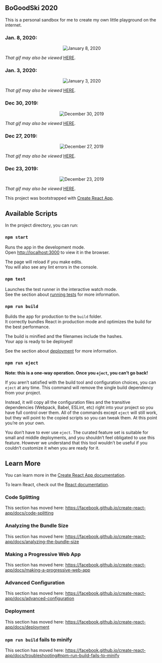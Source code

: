 ## BoGoodSki 2020

This is a personal sandbox for me to create my own little playground on the internet. 



### Jan. 8, 2020: 

<p align="center">
	<img src="http://g.recordit.co/EbvXJYoiKX.gif" alt="January 8, 2020">
</p>

<p>
	<i>That gif may also be viewed </i> <a href="http://g.recordit.co/EbvXJYoiKX.gif" target="_blank" rel="noreferrer noopener">HERE</a>.
</p>


### Jan. 3, 2020: 

<p align="center">
	<img src="https://i.imgur.com/IiCmxaE.gif" alt="January 3, 2020">
</p>

<p>
	<i>That gif may also be viewed </i> <a href="https://i.imgur.com/IiCmxaE.gif" target="_blank" rel="noreferrer noopener">HERE</a>.
</p>


### Dec 30, 2019: 

<p align="center">
	<img src="http://g.recordit.co/i8hGDp9KQ4.gif" alt="December 30, 2019">
</p>

<p>
	<i>That gif may also be viewed </i> <a href="http://g.recordit.co/i8hGDp9KQ4.gif" target="_blank" rel="noreferrer noopener">HERE</a>.
</p>



### Dec 27, 2019: 

<p align="center">
	<img src="http://g.recordit.co/IEu7twiFhu.gif" alt="December 27, 2019">
</p>

<p>
	<i>That gif may also be viewed </i> <a href="http://g.recordit.co/IEu7twiFhu.gif" target="_blank" rel="noreferrer noopener">HERE</a>.
</p>



### Dec 23, 2019:

<p align="center">
	<img src="http://g.recordit.co/JyjduzeJDt.gif" alt="December 23, 2019">
</p>

<p>
	<i>That gif may also be viewed </i> <a href="http://g.recordit.co/JyjduzeJDt.gif" target="_blank" rel="noreferrer noopener">HERE</a>.
</p>





This project was bootstrapped with [Create React App](https://github.com/facebook/create-react-app).

## Available Scripts

In the project directory, you can run:

### `npm start`

Runs the app in the development mode.<br />
Open [http://localhost:3000](http://localhost:3000) to view it in the browser.

The page will reload if you make edits.<br />
You will also see any lint errors in the console.

### `npm test`

Launches the test runner in the interactive watch mode.<br />
See the section about [running tests](https://facebook.github.io/create-react-app/docs/running-tests) for more information.

### `npm run build`

Builds the app for production to the `build` folder.<br />
It correctly bundles React in production mode and optimizes the build for the best performance.

The build is minified and the filenames include the hashes.<br />
Your app is ready to be deployed!

See the section about [deployment](https://facebook.github.io/create-react-app/docs/deployment) for more information.

### `npm run eject`

**Note: this is a one-way operation. Once you `eject`, you can’t go back!**

If you aren’t satisfied with the build tool and configuration choices, you can `eject` at any time. This command will remove the single build dependency from your project.

Instead, it will copy all the configuration files and the transitive dependencies (Webpack, Babel, ESLint, etc) right into your project so you have full control over them. All of the commands except `eject` will still work, but they will point to the copied scripts so you can tweak them. At this point you’re on your own.

You don’t have to ever use `eject`. The curated feature set is suitable for small and middle deployments, and you shouldn’t feel obligated to use this feature. However we understand that this tool wouldn’t be useful if you couldn’t customize it when you are ready for it.

## Learn More

You can learn more in the [Create React App documentation](https://facebook.github.io/create-react-app/docs/getting-started).

To learn React, check out the [React documentation](https://reactjs.org/).

### Code Splitting

This section has moved here: https://facebook.github.io/create-react-app/docs/code-splitting

### Analyzing the Bundle Size

This section has moved here: https://facebook.github.io/create-react-app/docs/analyzing-the-bundle-size

### Making a Progressive Web App

This section has moved here: https://facebook.github.io/create-react-app/docs/making-a-progressive-web-app

### Advanced Configuration

This section has moved here: https://facebook.github.io/create-react-app/docs/advanced-configuration

### Deployment

This section has moved here: https://facebook.github.io/create-react-app/docs/deployment

### `npm run build` fails to minify

This section has moved here: https://facebook.github.io/create-react-app/docs/troubleshooting#npm-run-build-fails-to-minify
